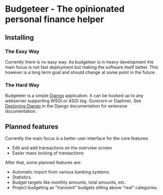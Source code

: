 # Budgeteer - The opinionated personal finance helper

## Installing

### The Easy Way

Currently there is no easy way.
As budgeteer is in heavy development the main focus is not fast deployment but making the software itself better.
This however is a long term goal and should change at some point in the future.

### The Hard Way

Budgeteer is a simple [Django](https://www.djangoproject.com/) application.
It can be hooked up to any webserver supporting WSGI or ASGI (eg. Gunicorn or Daphne).
See [Deploying Django](https://docs.djangoproject.com/en/3.0/howto/deployment/) in the Django documentation for extensive documentation.

## Planned features

Currently the main focus is a better user interface for the core features:

  * Edit and add transactions on the overview screen
  * Easier mass locking of transactions

After that, some planned features are:

  * Automatic import from various banking systems.
  * Statistics.
  * Budget targets like monthly amounts, total amounts, etc.
  * Project budgeting as "transient" budgets sitting above "real" categories.